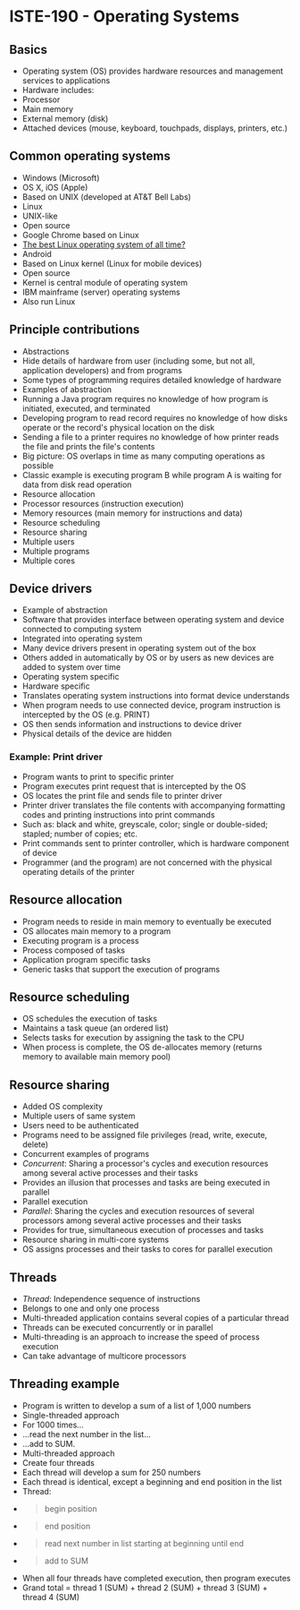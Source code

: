 # ISTE-190 - Operating Systems

## Basics
* Operating system (OS) provides hardware resources and management services to applications
* Hardware includes:
 * Processor
 * Main memory
 * External memory (disk)
 * Attached devices (mouse, keyboard, touchpads, displays, printers, etc.)

## Common operating systems
* Windows (Microsoft)
* OS X, iOS (Apple)
 * Based on UNIX (developed at AT&T Bell Labs)
* Linux
 * UNIX-like
 * Open source
 * Google Chrome based on Linux
 * [The best Linux operating system of all time?](https://fedoraproject.org)
* Android
 * Based on Linux kernel (Linux for mobile devices)
 * Open source
 * Kernel is central module of operating system
* IBM mainframe (server) operating systems
 * Also run Linux

## Principle contributions
* Abstractions
 * Hide details of hardware from user (including some, but not all, application developers) and from programs
 * Some types of programming requires detailed knowledge of hardware
* Examples of abstraction
 * Running a Java program requires no knowledge of how program is initiated, executed, and terminated
 * Developing program to read record requires no knowledge of how disks operate or the record's physical location on the disk
 * Sending a file to a printer requires no knowledge of how printer reads the file and prints the file's contents
* Big picture: OS overlaps in time as many computing operations as possible
 * Classic example is executing program B while program A is waiting for data from disk read operation
* Resource allocation
 * Processor resources (instruction execution)
 * Memory resources (main memory for instructions and data)
* Resource scheduling
* Resource sharing
 * Multiple users
 * Multiple programs
 * Multiple cores

## Device drivers
* Example of abstraction
* Software that provides interface between operating system and device connected to computing system
* Integrated into operating system
 * Many device drivers present in operating system out of the box
 * Others added in automatically by OS or by users as new devices are added to system over time
* Operating system specific
* Hardware specific
* Translates operating system instructions into format device understands
 * When program needs to use connected device, program instruction is intercepted by the OS (e.g. PRINT)
 * OS then sends information and instructions to device driver
* Physical details of the device are hidden

### Example: Print driver
* Program wants to print to specific printer
* Program executes print request that is intercepted by the OS
* OS locates the print file and sends file to printer driver
* Printer driver translates the file contents with accompanying formatting codes and printing instructions into print commands
 * Such as: black and white, greyscale, color; single or double-sided; stapled; number of copies; etc.
* Print commands sent to printer controller, which is hardware component of device
* Programmer (and the program) are not concerned with the physical operating details of the printer

## Resource allocation
* Program needs to reside in main memory to eventually be executed
* OS allocates main memory to a program
* Executing program is a process
* Process composed of tasks
 * Application program specific tasks
 * Generic tasks that support the execution of programs

## Resource scheduling
* OS schedules the execution of tasks
 * Maintains a task queue (an ordered list)
 * Selects tasks for execution by assigning the task to the CPU
* When process is complete, the OS de-allocates memory (returns memory to available main memory pool)

## Resource sharing
* Added OS complexity
* Multiple users of same system
 * Users need to be authenticated
 * Programs need to be assigned file privileges (read, write, execute, delete)
* Concurrent examples of programs
 * *Concurrent*: Sharing a processor's cycles and execution resources among several active processes and their tasks
 * Provides an illusion that processes and tasks are being executed in parallel
* Parallel execution
 * *Parallel*: Sharing the cycles and execution resources of several processors among several active processes and their tasks
 * Provides for true, simultaneous execution of processes and tasks
* Resource sharing in multi-core systems
 * OS assigns processes and their tasks to cores for parallel execution

## Threads
* *Thread*: Independence sequence of instructions
* Belongs to one and only one process
* Multi-threaded application contains several copies of a particular thread
* Threads can be executed concurrently or in parallel
* Multi-threading is an approach to increase the speed of process execution
* Can take advantage of multicore processors

## Threading example
* Program is written to develop a sum of a list of 1,000 numbers
* Single-threaded approach
 * For 1000 times...
 * ...read the next number in the list...
 * ...add to SUM.
* Multi-threaded approach
 * Create four threads
 * Each thread will develop a sum for 250 numbers
 * Each thread is identical, except a beginning and end position in the list
 * Thread:
 * > begin position
 * > end position
 * > read next number in list starting at beginning until end
 * > add to SUM
* When all four threads have completed execution, then program executes
* Grand total = thread 1 (SUM) + thread 2 (SUM) + thread 3 (SUM) + thread 4 (SUM)